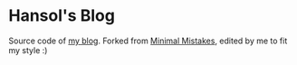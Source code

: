 # Hansol's Blog

Source code of [my blog](https://giantsol.github.io/). Forked from [Minimal Mistakes](https://github.com/mmistakes/minimal-mistakes), edited by me to fit my style :)
